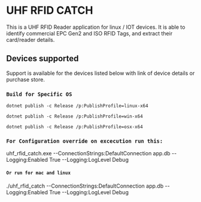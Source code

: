 # UHF RFID CATCH
This is a UHF RFID Reader application for linux / IOT devices. It is able to identify commercial EPC Gen2 and ISO RFID Tags, and extract their card/reader details.


## Devices supported

Support is available for the devices listed below with link of device details or purchase store.

### `Build for Specific OS`
`dotnet publish -c Release /p:PublishProfile=linux-x64`

`dotnet publish -c Release /p:PublishProfile=win-x64`

`dotnet publish -c Release /p:PublishProfile=osx-x64`


### `For Configuration override on excecution run this:`

uhf_rfid_catch.exe --ConnectionStrings:DefaultConnection app.db --Logging:Enabled True --Logging:LogLevel Debug

#### `Or run for mac and linux`

./uhf_rfid_catch --ConnectionStrings:DefaultConnection app.db --Logging:Enabled True --Logging:LogLevel Debug


